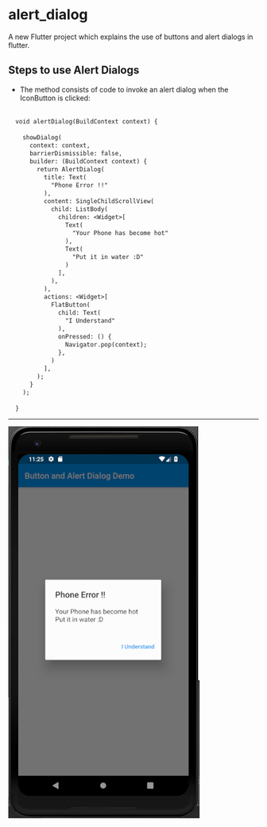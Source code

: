 # alert_dialog

A new Flutter project which explains the use of buttons and alert dialogs in flutter.

## Steps to use Alert Dialogs

* The method consists of code to invoke an alert dialog when the IconButton is clicked:

```

  void alertDialog(BuildContext context) {

    showDialog(
      context: context,
      barrierDismissible: false,
      builder: (BuildContext context) {
        return AlertDialog(
          title: Text(
            "Phone Error !!"
          ),
          content: SingleChildScrollView(
            child: ListBody(
              children: <Widget>[
                Text(
                  "Your Phone has become hot"
                ),
                Text(
                  "Put it in water :D"
                )
              ],
            ),
          ),
          actions: <Widget>[
            FlatButton(
              child: Text(
                "I Understand"
              ),
              onPressed: () {
                Navigator.pop(context);
              },
            )
          ],
        );
      }
    );

  }

```

<hr>

![](./screenshots/screen.png)
